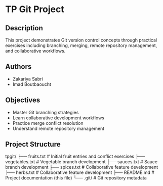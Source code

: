 # TP Git Project

## Description
This project demonstrates Git version control concepts through practical exercises including branching, merging, remote repository management, and collaborative workflows.

## Authors
- Zakariya Sabri 
- Imad Boutbaoucht

## Objectives
- Master Git branching strategies
- Learn collaborative development workflows
- Practice merge conflict resolution
- Understand remote repository management

## Project Structure
tpgit/
├── fruits.txt          # Initial fruit entries and conflict exercises
├── vegetables.txt      # Vegetable branch development
├── sauces.txt          # Sauce branch development
├── spices.txt          # Collaborative feature development
├── herbs.txt           # Collaborative feature development
├── README.md           # Project documentation (this file)
└── .git/              # Git repository metadata
